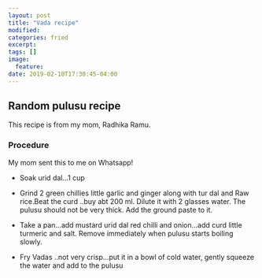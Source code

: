 ```yaml
---
layout: post
title: "Vada recipe"
modified:
categories: fried
excerpt:
tags: []
image:
  feature:
date: 2019-02-10T17:30:45-04:00
---
```

## Random pulusu recipe

This recipe is from my mom, Radhika Ramu.


### Procedure

My mom sent this to me on Whatsapp!

- Soak urid dal...1 cup

- Grind 2 green chillies little garlic and ginger along with tur dal  and Raw rice.Beat the curd ..buy abt 200 ml. Dilute it with 2 glasses water. The pulusu should not be very thick. Add the ground paste to it.

- Take a pan...add mustard  urid dal red chilli and onion...add curd little turmeric and salt. Remove immediately when pulusu starts boiling slowly.

- Fry Vadas ..not very crisp...put it in a bowl of cold water, gently squeeze the water and add to the pulusu
